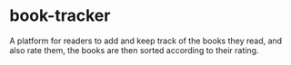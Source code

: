 # book-tracker
A platform for readers to add and keep track of the books they read, and also rate them, the books are then sorted according to their rating. 
